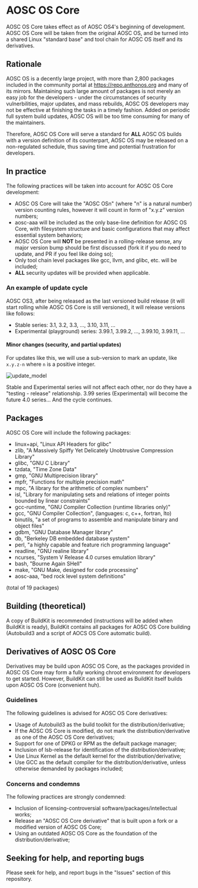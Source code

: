 # AOSC OS Core
AOSC OS Core takes effect as of AOSC OS4's beginning of development. AOSC OS Core will be taken from the original AOSC OS, and be turned into a shared Linux "standard base" and tool chain for AOSC OS itself and its derivatives.

## Rationale
AOSC OS is a decently large project, with more than 2,800 packages included in the community portal at https://repo.anthonos.org and many of its mirrors. Maintaining such large amount of packages is not merely an easy job for the developers - under the circumstances of security vulnerbilities, major updates, and mass rebuilds, AOSC OS developers may not be effective at finishing the tasks in a timely fashion. Added on periodic full system build updates, AOSC OS will be too time consuming for many of the maintainers.

Therefore, AOSC OS Core will serve a standard for **ALL** AOSC OS builds with a version definition of its counterpart, AOSC OS may be released on a non-regulated schedule, thus saving time and potential frustration for developers.

## In practice
The following practices will be taken into account for AOSC OS Core development:

* AOSC OS Core will take the "AOSC OSn" (where "n" is a natural number) version counting rules, however it will count in form of "x.y.z" version numbers;
* aosc-aaa will be included as the only base-line definition for AOSC OS Core, with filesystem structure and basic configurations that may affect essential system behaviors;
* AOSC OS Core will **NOT** be presented in a rolling-release sense, any major version bump should be first discussed (fork it if you do need to update, and PR if you feel like doing so);
* Only tool chain level packages like gcc, llvm, and glibc, etc. will be included;
* **ALL** security updates will be provided when applicable.

### An example of update cycle
AOSC OS3, after being released as the last versioned build release (it will start rolling while AOSC OS Core is still versioned), it will release versions like follows:

* Stable series: 3.1, 3.2, 3.3, ..., 3.10, 3.11, ...
* Experimental (playground) series: 3.99.1, 3.99.2, ..., 3.99.10, 3.99.11, ...

#### Minor changes (security, and partial updates)
For updates like this, we will use a sub-version to mark an update, like `x.y.z-n` where `n` is a positive integer.

![update_model](https://github.com/AOSC-Dev/aosc-os-core/raw/master/assets/images/AOSC%20OS%20Core%20Rationale%2C%20update%20model.png)

Stable and Experimental series will not affect each other, nor do they have a "testing - release" relationship. 3.99 series (Experimental) will become the future 4.0 series... And the cycle continues.

## Packages
AOSC OS Core will include the following packages:

* linux+api, "Linux API Headers for glibc"
* zlib, "A Massively Spiffy Yet Delicately Unobtrusive Compression Library"
* glibc, "GNU C Library"
* tzdata, "Time Zone Data"
* gmp, "GNU Multiprecision library"
* mpfr, "Functions for multiple precision math"
* mpc, "A library for the arithmetic of complex numbers"
* isl, "Library for manipulating sets and relations of integer points bounded by linear constraints"
* gcc-runtime, "GNU Compiler Collection (runtime libraries only)"
* gcc, "GNU Compiler Collection", (languages: c, c++, fortran, lto)
* binutils, "a set of programs to assemble and manipulate binary and object files"
* gdbm, "GNU Database Manager library"
* db, "Berkeley DB embedded database system"
* perl, "a highly capable and feature rich programming language"
* readline, "GNU realine library"
* ncurses, "System V Release 4.0 curses emulation library"
* bash, "Bourne Again SHell"
* make, "GNU Make, designed for code processing"
* aosc-aaa, "bed rock level system definitions"

(total of 19 packages)

## Building (theoretical)
A copy of BuildKit is recommended (instructions will be added when BuildKit is ready), BuildKit contains all packages for AOSC OS Core building (Autobuild3 and a script of AOCS OS Core automatic build).

## Derivatives of AOSC OS Core
Derivatives may be build upon AOSC OS Core, as the packages provided in AOSC OS Core may form a fully working chroot environment for developers to get started. However, BuildKit can still be used as BuildKit itself builds upon AOSC OS Core (convenient huh).

### Guidelines
The following guidelines is advised for AOSC OS Core derivatives:

* Usage of Autobuild3 as the build toolkit for the distribution/derivative;
* If the AOSC OS Core is modified, do not mark the distribution/derivative as one of the AOSC OS Core derivatives;
* Support for one of DPKG or RPM as the default package manager;
* Inclusion of lsb-release for identification of the distribution/derivative;
* Use Linux Kernel as the default kernel for the distribution/derivative;
* Use GCC as the default compiler for the distribution/derivative, unless otherwise demanded by packages included;

### Concerns and condemns
The following practices are strongly condemned:

* Inclusion of licensing-controversial software/packages/intellectual works;
* Release an "AOSC OS Core derivative" that is built upon a fork or a modified version of AOSC OS Core;
* Using an outdated AOSC OS Core as the foundation of the distribution/derivative;

## Seeking for help, and reporting bugs
Please seek for help, and report bugs in the "Issues" section of this repository.
